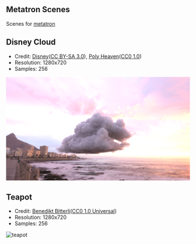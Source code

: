 Metatron Scenes
---

Scenes for [metatron](https://github.com/tsssni/metatron)

## Disney Cloud

- Credit: [Disney](https://media.disneyanimation.com/uploads/production/data_set_asset/1/asset/Cloud_Readme.pdf)([CC BY-SA 3.0](https://creativecommons.org/licenses/by-sa/3.0/)), [Poly Heaven](https://polyhaven.com/a/the_sky_is_on_fire)([CC0 1.0](https://creativecommons.org/publicdomain/zero/1.0/))
- Resolution: 1280x720
- Samples: 256

![disney-cloud](https://github.com/tsssni/metatron-scenes/raw/master/disney-cloud/disney-cloud.png)

## Teapot

- Credit: [Benedikt Bitterli](https://benedikt-bitterli.me/resources/)([CC0 1.0 Universal](https://creativecommons.org/publicdomain/zero/1.0/))
- Resolution: 1280x720
- Samples: 256

![teapot](https://github.com/tsssni/metatron-scenes/raw/master/teapot/teapot.png)
